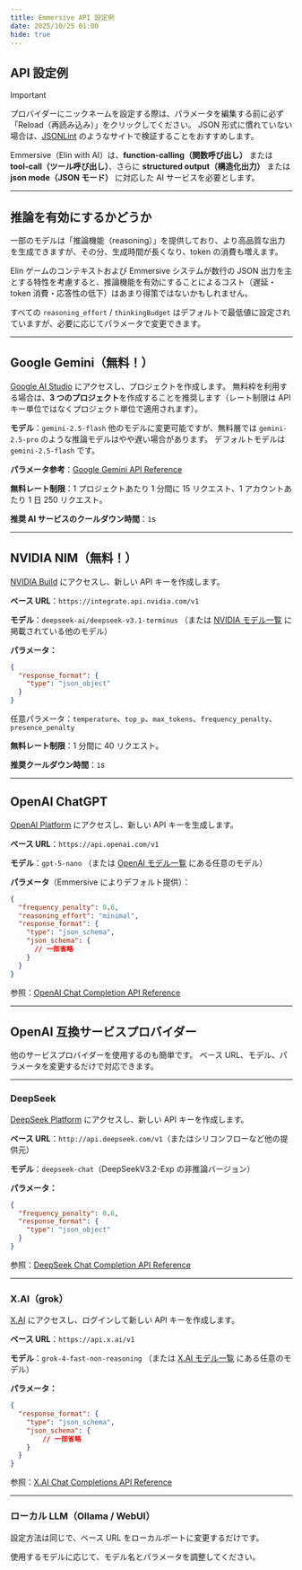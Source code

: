 ```yaml
---
title: Emmersive API 設定例
date: 2025/10/25 01:00
hide: true
---
```


## API 設定例

> [!Important]
> プロバイダーにニックネームを設定する際は、パラメータを編集する前に必ず「Reload（再読み込み）」をクリックしてください。
> JSON 形式に慣れていない場合は、[JSONLint](https://jsonlint.com/) のようなサイトで検証することをおすすめします。

Emmersive（Elin with AI）は、**function-calling（関数呼び出し）** または **tool-call（ツール呼び出し）**、さらに **structured output（構造化出力）** または **json mode（JSON モード）** に対応した AI サービスを必要とします。

---

## 推論を有効にするかどうか

一部のモデルは「推論機能（reasoning）」を提供しており、より高品質な出力を生成できますが、その分、生成時間が長くなり、token の消費も増えます。

Elin ゲームのコンテキストおよび Emmersive システムが数行の JSON 出力を主とする特性を考慮すると、推論機能を有効にすることによるコスト（遅延・token 消費・応答性の低下）はあまり得策ではないかもしれません。

すべての `reasoning_effort` / `thinkingBudget` はデフォルトで最低値に設定されていますが、必要に応じてパラメータで変更できます。

---

## Google Gemini（無料！）

[Google AI Studio](https://aistudio.google.com/projects) にアクセスし、プロジェクトを作成します。
無料枠を利用する場合は、**3 つのプロジェクト**を作成することを推奨します（レート制限は API キー単位ではなくプロジェクト単位で適用されます）。

**モデル**：`gemini-2.5-flash`
他のモデルに変更可能ですが、無料層では `gemini-2.5-pro` のような推論モデルはやや遅い場合があります。
デフォルトモデルは `gemini-2.5-flash` です。

**パラメータ参考**：[Google Gemini API Reference](https://ai.google.dev/api/generate-content#request-body)

**無料レート制限**：1 プロジェクトあたり 1 分間に 15 リクエスト、1 アカウントあたり 1 日 250 リクエスト。

**推奨 AI サービスのクールダウン時間**：`1`s

---

## NVIDIA NIM（無料！）

[NVIDIA Build](https://build.nvidia.com/settings/api-keys) にアクセスし、新しい API キーを作成します。

**ベース URL**：`https://integrate.api.nvidia.com/v1`

**モデル**：`deepseek-ai/deepseek-v3.1-terminus`
（または [NVIDIA モデル一覧](https://docs.api.nvidia.com/nim/reference/deepseek-ai-deepseek-v3_1-terminus) に掲載されている他のモデル）

**パラメータ：**

```json
{
  "response_format": {
    "type": "json_object"
  }
}
```

任意パラメータ：`temperature`、`top_p`、`max_tokens`、`frequency_penalty`、`presence_penalty`

**無料レート制限**：1 分間に 40 リクエスト。

**推奨クールダウン時間**：`1`s

---

## OpenAI ChatGPT

[OpenAI Platform](https://platform.openai.com/api-keys) にアクセスし、新しい API キーを生成します。

**ベース URL**：`https://api.openai.com/v1`

**モデル**：`gpt-5-nano`
（または [OpenAI モデル一覧](https://platform.openai.com/docs/pricing) にある任意のモデル）

**パラメータ**（Emmersive によりデフォルト提供）：

```json
{
  "frequency_penalty": 0.6,
  "reasoning_effort": "minimal",
  "response_format": {
    "type": "json_schema",
    "json_schema": {
      // 一部省略
    }
  }
}
```

参照：[OpenAI Chat Completion API Reference](https://platform.openai.com/docs/api-reference/chat/create)

---

## OpenAI 互換サービスプロバイダー

他のサービスプロバイダーを使用するのも簡単です。
ベース URL、モデル、パラメータを変更するだけで対応できます。

---

### DeepSeek

[DeepSeek Platform](https://platform.deepseek.com/api_keys) にアクセスし、新しい API キーを作成します。

**ベース URL**：`http://api.deepseek.com/v1`（またはシリコンフローなど他の提供元）

**モデル**：`deepseek-chat`（DeepSeekV3.2-Exp の非推論バージョン）

**パラメータ：**

```json
{
  "frequency_penalty": 0.6,
  "response_format": {
    "type": "json_object"
  }
}
```

参照：[DeepSeek Chat Completion API Reference](https://api-docs.deepseek.com/api/create-chat-completion)

---

### X.AI（grok）

[X.AI](https://docs.x.ai/docs/models) にアクセスし、ログインして新しい API キーを作成します。

**ベース URL**：`https://api.x.ai/v1`

**モデル**：`grok-4-fast-non-reasoning`
（または [X.AI モデル一覧](https://docs.x.ai/docs/models) にある任意のモデル）

**パラメータ：**

```json
{
  "response_format": {
    "type": "json_schema",
    "json_schema": {
        // 一部省略
    }
  }
}
```

参照：[X.AI Chat Completions API Reference](https://docs.x.ai/docs/api-reference#chat-completions)

---

### ローカル LLM（Ollama / WebUI）

設定方法は同じで、ベース URL をローカルポートに変更するだけです。

使用するモデルに応じて、モデル名とパラメータを調整してください。
